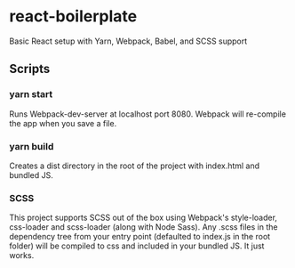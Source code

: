 # react-boilerplate
Basic React setup with Yarn, Webpack, Babel, and SCSS support


## Scripts

### yarn start
Runs Webpack-dev-server at localhost port 8080. Webpack will re-compile the app when you save a file.


### yarn build
Creates a dist directory in the root of the project with index.html and bundled JS.

### SCSS
This project supports SCSS out of the box using Webpack's style-loader, css-loader and scss-loader (along with Node Sass). Any .scss files in the dependency tree from your entry point (defaulted to index.js in the root folder) will be compiled to css and included in your bundled JS. It just works.
